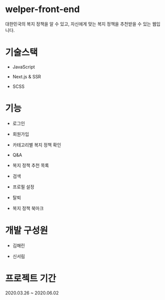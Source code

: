 # welper-front-end

대한민국의 복지 정책을 알 수 있고, 자신에게 맞는 복지 정책을 추천받을 수 있는 웹입니다.

# 기술스택

- JavaScript

- Next.js & SSR

- SCSS

# 기능

- 로그인

- 회원가입

- 카테고리별 복지 정책 확인

- Q&A

- 복지 정책 추천 목록

- 검색

- 프로필 설정

- 탈퇴

- 복지 정책 북마크

# 개발 구성원

- 김해린

- 신서림

# 프로젝트 기간

2020.03.26 ~ 2020.06.02
